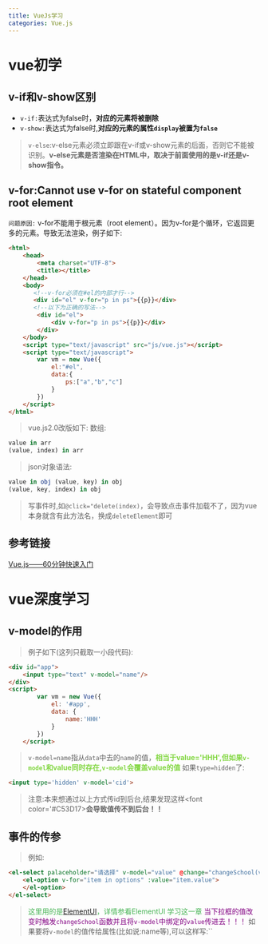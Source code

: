 ```yaml
---
title: VueJs学习
categories: Vue.js
---
```


# vue初学
## v-if和v-show区别
- `v-if:`表达式为false时，**对应的元素将被删除**
- `v-show:`表达式为false时,**对应的元素的属性`display`被置为`false`**
> `v-else`:v-else元素必须立即跟在v-if或v-show元素的后面，否则它不能被识别。**v-else元素是否渲染在HTML中，取决于前面使用的是v-if还是v-show指令。**

## v-for:Cannot use v-for on stateful component root element
`问题原因:` v-for不能用于根元素（root element）。因为v-for是个循环，它返回更多的元素。导致无法渲染，例子如下:
``` html
<html>
	<head>
		<meta charset="UTF-8">
		<title></title>
	</head>
	<body>
	   <!--v-for必须在#el的内部才行-->
	   <div id="el" v-for="p in ps">{{p}}</div>
	   <!--以下为正确的写法-->
		<div id="el">
			<div v-for="p in ps">{{p}}</div>
		</div>
	</body>
	<script type="text/javascript" src="js/vue.js"></script>
	<script type="text/javascript">
        var vm = new Vue({
        	el:"#el",
        	data:{
        		ps:["a","b","c"]
        	}
        })	
	</script>
</html>
```
> vue.js2.0改版如下:
> 数组:
``` js
value in arr
(value, index) in arr
```
> json对象语法:
``` js
value in obj (value, key) in obj
(value, key, index) in obj
```
> 写事件时,如`@click="delete(index)`，会导致点击事件加载不了，因为vue本身就含有此方法名，换成`deleteElement`即可

## 参考链接
[Vue.js——60分钟快速入门](http://www.cnblogs.com/keepfool/p/5619070.html)

# vue深度学习
## v-model的作用
> 例子如下(这列只截取一小段代码):

``` html
<div id="app">
    <input type="text" v-model="name"/>
</div>
<script>
		var vm = new Vue({
			el: '#app',
			data: {
				name:'HHH'
			}
		})
	</script>
```
> `v-model=name`指从`data`中去的`name`的值，<font color='#80D63F'>**相当于value='HHH',但如果`v-model`和value同时存在,`v-model`会覆盖value的值**</font>
> 如果`type=hidden`了:

``` html
<input type='hidden' v-model='cid'>
```
> 注意:本来想通过以上方式传id到后台,结果发现这样<font color='#C53D17>**会导致值传不到后台！！**</font>
## 事件的传参
> 例如:

``` html
<el-select palaceholder="请选择" v-model="value" @change="changeSchool(value)">
	<el-option v-for="item in options" :value="item.value">
	</el-option>
</el-select>
```
> <font color='#48B456'>这里用的是[ElementUI]()，详情参看ElementUI 学习这一章</font>
> <font color='#820082'>当下拉框的值改变时触发`changeSchool`函数并且将`v-model`中绑定的`value`传进去！！！</font>
> 如果要将`v-model`的值传给属性(比如说:name等),可以这样写:``